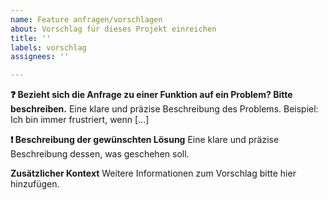 ```yaml
---
name: Feature anfragen/vorschlagen
about: Vorschlag für dieses Projekt einreichen
title: ''
labels: vorschlag
assignees: ''

---
```


**❓ Bezieht sich die Anfrage zu einer Funktion auf ein Problem? Bitte beschreiben.**
Eine klare und präzise Beschreibung des Problems. Beispiel: Ich bin immer frustriert, wenn [...]

**❗ Beschreibung der gewünschten Lösung**
Eine klare und präzise Beschreibung dessen, was geschehen soll.

**Zusätzlicher Kontext**
Weitere Informationen zum Vorschlag bitte hier hinzufügen.
